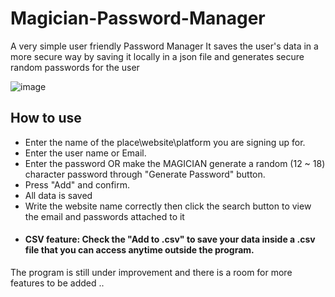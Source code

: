 # Magician-Password-Manager
A very simple user friendly Password Manager
It saves the user's data in a more secure way by saving it locally in a json file and generates secure random passwords for the user

![image](https://user-images.githubusercontent.com/61654046/225139684-7664ee8c-89c3-4e0b-b93a-058f0c095728.png)




## How to use
- Enter the name of the place\website\platform you are signing up for.
- Enter the user name or Email.
- Enter the password OR make the MAGICIAN generate a random (12 ~ 18) character password through "Generate Password" button.
- Press "Add" and confirm.
- All data is saved
- Write the website name correctly then click the search button to view the email and passwords attached to it
- #### CSV feature: Check the "Add to .csv" to save your data inside a .csv file that you can access anytime outside the program.

The program is still under improvement and there is a room for more features to be added ..
